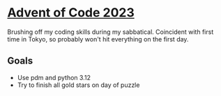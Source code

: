 # [Advent of Code 2023](https://adventofcode.com/2023)

Brushing off my coding skills during my sabbatical. Coincident with first time in Tokyo, so probably won't hit everything on the first day.

Goals
------
* Use pdm and python 3.12
* Try to finish all gold stars on day of puzzle
